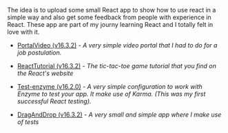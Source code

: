 The idea is to upload some small React app to show how to use react in a simple way and also get some feedback from people with experience in React. These app are part of my journy learning React and I totally felt in love with it.

* [PortalVideo (v16.3.2)](https://github.com/DracotMolver/React-Practicing/tree/master/PortalVideo) - *A very simple video portal that I had to do for a job postulation.*

* [ReactTutorial (v16.3.2)](https://github.com/DracotMolver/React-Practicing/tree/master/ReactTutorial) - *The tic-tac-toe game tutorial that you find on the React's website*

* [Test-enzyme (v16.2.0)](https://github.com/DracotMolver/React-Practicing/tree/master/Test-enzyme) - *A very simple configuration to work with Enzyme to test your app. It make use of Karma. (This was my first successful React testing).*

* [DragAndDrop (v16.3.2)](https://github.com/DracotMolver/React-Practicing/tree/master/DragAndDrop) - *A very small and simple app where I make use of tests*
